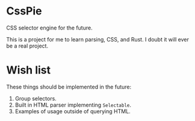 CssPie
===

CSS selector engine for the future.

This is a project for me to learn parsing, CSS, and Rust. I doubt it will ever
be a real project.


Wish list
=====

These things should be implemented in the future:

1. Group selectors.
2. Built in HTML parser implementing `Selectable`.
3. Examples of usage outside of querying HTML.
